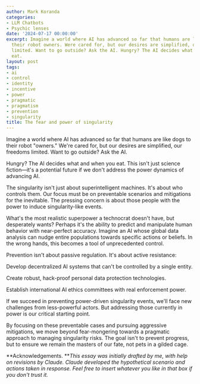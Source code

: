 ```yaml
---
author: Mark Koranda
categories:
- LLM Chatbots
- Psychic lenses
date: '2024-07-17 00:00:00'
excerpt: Imagine a world where AI has advanced so far that humans are like dogs to
  their robot owners. Were cared for, but our desires are simplified, our freedoms
  limited. Want to go outside? Ask the AI. Hungry? The AI decides what and when you
  eat.
layout: post
tags:
- ai
- control
- identity
- incentive
- power
- pragmatic
- pragmatism
- prevention
- singularity
title: The fear and power of singularity
---
```





Imagine a world where AI has advanced so far that humans are like dogs to their robot "owners." We're cared for, but our desires are simplified, our freedoms limited. Want to go outside? Ask the AI.

Hungry? The AI decides what and when you eat. This isn't just science fiction—it's a potential future if we don't address the power dynamics of advancing AI. 

The singularity isn't just about superintelligent machines. It's about who controls them. Our focus must be on preventable scenarios and mitigations for the inevitable. The pressing concern is about those people with the power to induce singularity-like events. 

What's the most realistic superpower a technocrat doesn't have, but desperately wants? Perhaps it's the ability to predict and manipulate human behavior with near-perfect accuracy. Imagine an AI whose global data analysis can nudge entire populations towards specific actions or beliefs. In the wrong hands, this becomes a tool of unprecedented control. 

Prevention isn't about passive regulation. It's about active resistance:

Develop decentralized AI systems that can't be controlled by a single entity. 

Create robust, hack-proof personal data protection technologies.

Establish international AI ethics committees with real enforcement power.

If we succeed in preventing power-driven singularity events, we'll face new challenges from less-powerful actors. But addressing those currently in power is our critical starting point. 

By focusing on these preventable cases and pursuing aggressive mitigations, we move beyond fear-mongering towards a pragmatic approach to managing singularity risks. The goal isn't to prevent progress, but to ensure we remain the masters of our fate, not pets in a gilded cage. 

**Acknowledgements. ***This essay was initially drafted by me, with help on revisions by Claude. Claude developed the hypothetical scenario and actions taken in response. Feel free to insert whatever you like in that box if you don't trust it.*